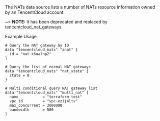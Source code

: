 The NATs data source lists a number of NATs resource information owned by an TencentCloud account.

~> **NOTE:** It has been deprecated and replaced by tencentcloud_nat_gateways.

Example Usage

```hcl
# Query the NAT gateway by ID
data "tencentcloud_nats" "anat" {
  id = "nat-k6ualnp2"
}

# Query the list of normal NAT gateways
data "tencentcloud_nats" "nat_state" {
  state = 0
}

# Multi conditional query NAT gateway list
data "tencentcloud_nats" "multi_nat" {
  name           = "terraform test"
  vpc_id         = "vpc-ezij4ltv"
  max_concurrent = 3000000
  bandwidth      = 500
}
```